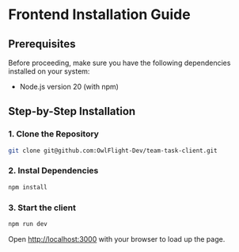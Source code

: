# Frontend Installation Guide

## Prerequisites
Before proceeding, make sure you have the following dependencies installed on your system:
- Node.js version 20 (with npm)

## Step-by-Step Installation

### 1. Clone the Repository
```bash
git clone git@github.com:OwlFlight-Dev/team-task-client.git
```

### 2. Instal Dependencies
```bash
npm install
```

### 3. Start the client
```bash
npm run dev
```

Open [http://localhost:3000](http://localhost:3000) with your browser to load up the page.